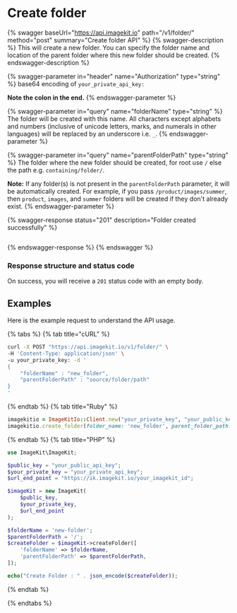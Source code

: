# Create folder

{% swagger baseUrl="https://api.imagekit.io" path="/v1/folder/" method="post" summary="Create folder API" %}
{% swagger-description %}
This will create a new folder. You can specify the folder name and location of the parent folder where this new folder should be created. 
{% endswagger-description %}

{% swagger-parameter in="header" name="Authorization" type="string" %}
base64 encoding of `your_private_api_key:`

**Note the colon in the end.**
{% endswagger-parameter %}

{% swagger-parameter in="query" name="folderName" type="string" %}
The folder will be created with this name. All characters except alphabets and numbers (inclusive of unicode letters, marks, and numerals in other languages) will be replaced by an underscore i.e. `_`.
{% endswagger-parameter %}

{% swagger-parameter in="query" name="parentFolderPath" type="string" %}
The folder where the new folder should be created, for root use `/` else the path e.g. `containing/folder/`.

**Note:** If any folder(s) is not present in the `parentFolderPath` parameter, it will be automatically created. For example, if you pass `/product/images/summer`, then `product`, `images`, and `summer` folders will be created if they don't already exist.
{% endswagger-parameter %}

{% swagger-response status="201" description="Folder created successfully" %}
```
```
{% endswagger-response %}
{% endswagger %}

### Response structure and status code

On success, you will receive a `201` status code with an empty body.

## Examples

Here is the example request to understand the API usage.

{% tabs %}
{% tab title="cURL" %}
```bash
curl -X POST "https://api.imagekit.io/v1/folder/" \
-H 'Content-Type: application/json' \
-u your_private_key: -d '
{
	"folderName" : "new_folder",
	"parentFolderPath" : "source/folder/path"
}
'
```
{% endtab %}
{% tab title="Ruby" %}
```ruby
imagekitio = ImageKitIo::Client.new("your_private_key", "your_public_key", "your_url_endpoint")
imagekitio.create_folder(folder_name: 'new_folder', parent_folder_path: 'source/folder/path')
```
{% endtab %}
{% tab title="PHP" %}
```php
use ImageKit\ImageKit;

$public_key = "your_public_api_key";
$your_private_key = "your_private_api_key";
$url_end_point = "https://ik.imagekit.io/your_imagekit_id";

$imageKit = new ImageKit(
    $public_key,
    $your_private_key,
    $url_end_point
);

$folderName = 'new-folder';
$parentFolderPath = '/';
$createFolder = $imageKit->createFolder([
    'folderName' => $folderName,
    'parentFolderPath' => $parentFolderPath,
]);

echo("Create Folder : " . json_encode($createFolder));
```
{% endtab %}

{% endtabs %}
